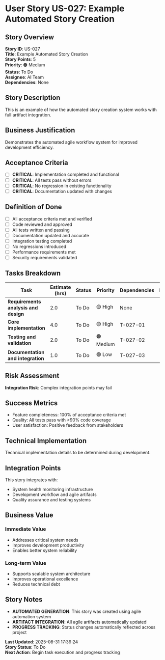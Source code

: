 # User Story US-027: Example Automated Story Creation

## Story Overview
**Story ID**: US-027  
**Title**: Example Automated Story Creation  
**Story Points**: 5  
**Priority**: 🟠 Medium  
**Status**: To Do  
**Assignee**: AI Team  
**Dependencies**: None  

## Story Description
This is an example of how the automated story creation system works with full artifact integration.

## Business Justification
Demonstrates the automated agile workflow system for improved development efficiency.

## Acceptance Criteria
- [ ] **CRITICAL**: Implementation completed and functional
- [ ] **CRITICAL**: All tests pass without errors
- [ ] **CRITICAL**: No regression in existing functionality
- [ ] **CRITICAL**: Documentation updated with changes

## Definition of Done
- [ ] All acceptance criteria met and verified
- [ ] Code reviewed and approved
- [ ] All tests written and passing
- [ ] Documentation updated and accurate
- [ ] Integration testing completed
- [ ] No regressions introduced
- [ ] Performance requirements met
- [ ] Security requirements validated

## Tasks Breakdown
| Task | Estimate (hrs) | Status | Priority | Dependencies | Notes |
|------|----------------|--------|----------|--------------|-------|
| **Requirements analysis and design** | 2.0 | To Do | 🟡 High | None |  |
| **Core implementation** | 4.0 | To Do | 🟡 High | T-027-01 |  |
| **Testing and validation** | 2.0 | To Do | 🟠 Medium | T-027-02 |  |
| **Documentation and integration** | 1.0 | To Do | 🟢 Low | T-027-03 |  |

## Risk Assessment
**Integration Risk**: Complex integration points may fail

## Success Metrics
- Feature completeness: 100% of acceptance criteria met
- Quality: All tests pass with >90% code coverage
- User satisfaction: Positive feedback from stakeholders

## Technical Implementation
Technical implementation details to be determined during development.

## Integration Points
This story integrates with:
- System health monitoring infrastructure
- Development workflow and agile artifacts
- Quality assurance and testing systems

## Business Value
### **Immediate Value**
- Addresses critical system needs
- Improves development productivity  
- Enables better system reliability

### **Long-term Value**
- Supports scalable system architecture
- Improves operational excellence
- Reduces technical debt

## Story Notes
- **AUTOMATED GENERATION**: This story was created using agile automation system
- **ARTIFACT INTEGRATION**: All agile artifacts automatically updated
- **PROGRESS TRACKING**: Status changes automatically reflected across project

**Last Updated**: 2025-08-31 17:39:24  
**Story Status**: To Do  
**Next Action**: Begin task execution and progress tracking
